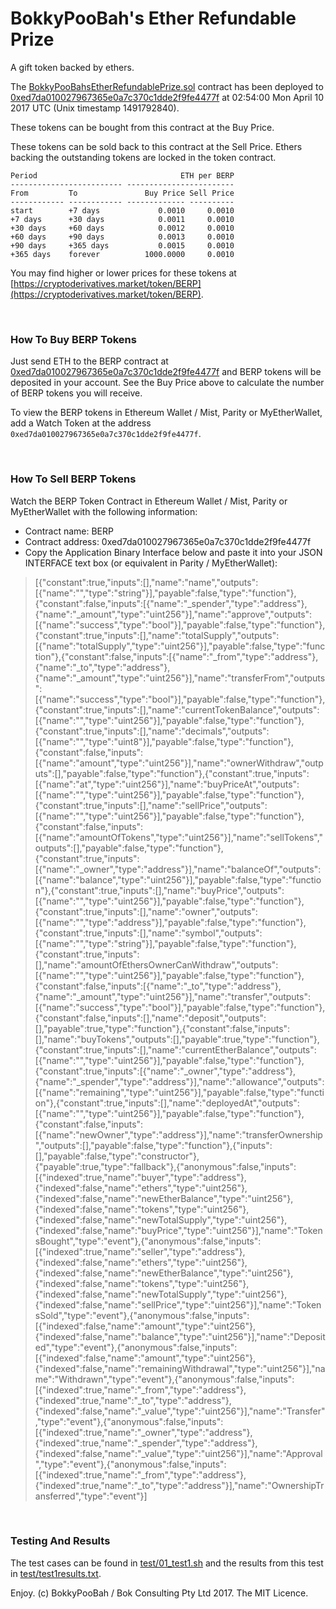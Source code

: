 # BokkyPooBah's Ether Refundable Prize

A gift token backed by ethers. 

The [BokkyPooBahsEtherRefundablePrize.sol](https://github.com/bokkypoobah/BokkyPooBahsEtherRefundablePrize/blob/d54b38150ca8c5623bc9786f298421552cf2b861/contract/BokkyPooBahsEtherRefundablePrize.sol) contract has been deployed to [0xed7da010027967365e0a7c370c1dde2f9fe4477f](https://etherscan.io/address/0xed7da010027967365e0a7c370c1dde2f9fe4477f) at 02:54:00 Mon April 10 2017  UTC (Unix timestamp 1491792840).

These tokens can be bought from this contract at the Buy Price.

These tokens can be sold back to this contract at the Sell Price. Ethers backing the outstanding tokens are locked in the token contract.

    Period                                ETH per BERP
    ------------------------- ------------------------
    From         To               Buy Price Sell Price
    ------------ ------------ ------------- ----------
    start        +7 days             0.0010     0.0010
    +7 days      +30 days            0.0011     0.0010
    +30 days     +60 days            0.0012     0.0010
    +60 days     +90 days            0.0013     0.0010
    +90 days     +365 days           0.0015     0.0010
    +365 days    forever          1000.0000     0.0010

You may find higher or lower prices for these tokens at [https://cryptoderivatives.market/token/BERP](https://cryptoderivatives.market/token/BERP).

<br />

### How To Buy BERP Tokens

Just send ETH to the BERP contract at [0xed7da010027967365e0a7c370c1dde2f9fe4477f](https://etherscan.io/address/0xed7da010027967365e0a7c370c1dde2f9fe4477f) and BERP tokens will be deposited in your account. See the Buy Price above to calculate the number of BERP tokens you will receive.

To view the BERP tokens in Ethereum Wallet / Mist, Parity or MyEtherWallet, add a Watch Token at the address `0xed7da010027967365e0a7c370c1dde2f9fe4477f`.

<br />

### How To Sell BERP Tokens

Watch the BERP Token Contract in Ethereum Wallet / Mist, Parity or MyEtherWallet with the following information:

* Contract name: BERP
* Contract address: 0xed7da010027967365e0a7c370c1dde2f9fe4477f
* Copy the Application Binary Interface below and paste it into your JSON INTERFACE text box (or equivalent in Parity / MyEtherWallet):
 > [{"constant":true,"inputs":[],"name":"name","outputs":[{"name":"","type":"string"}],"payable":false,"type":"function"},{"constant":false,"inputs":[{"name":"_spender","type":"address"},{"name":"_amount","type":"uint256"}],"name":"approve","outputs":[{"name":"success","type":"bool"}],"payable":false,"type":"function"},{"constant":true,"inputs":[],"name":"totalSupply","outputs":[{"name":"totalSupply","type":"uint256"}],"payable":false,"type":"function"},{"constant":false,"inputs":[{"name":"_from","type":"address"},{"name":"_to","type":"address"},{"name":"_amount","type":"uint256"}],"name":"transferFrom","outputs":[{"name":"success","type":"bool"}],"payable":false,"type":"function"},{"constant":true,"inputs":[],"name":"currentTokenBalance","outputs":[{"name":"","type":"uint256"}],"payable":false,"type":"function"},{"constant":true,"inputs":[],"name":"decimals","outputs":[{"name":"","type":"uint8"}],"payable":false,"type":"function"},{"constant":false,"inputs":[{"name":"amount","type":"uint256"}],"name":"ownerWithdraw","outputs":[],"payable":false,"type":"function"},{"constant":true,"inputs":[{"name":"at","type":"uint256"}],"name":"buyPriceAt","outputs":[{"name":"","type":"uint256"}],"payable":false,"type":"function"},{"constant":true,"inputs":[],"name":"sellPrice","outputs":[{"name":"","type":"uint256"}],"payable":false,"type":"function"},{"constant":false,"inputs":[{"name":"amountOfTokens","type":"uint256"}],"name":"sellTokens","outputs":[],"payable":false,"type":"function"},{"constant":true,"inputs":[{"name":"_owner","type":"address"}],"name":"balanceOf","outputs":[{"name":"balance","type":"uint256"}],"payable":false,"type":"function"},{"constant":true,"inputs":[],"name":"buyPrice","outputs":[{"name":"","type":"uint256"}],"payable":false,"type":"function"},{"constant":true,"inputs":[],"name":"owner","outputs":[{"name":"","type":"address"}],"payable":false,"type":"function"},{"constant":true,"inputs":[],"name":"symbol","outputs":[{"name":"","type":"string"}],"payable":false,"type":"function"},{"constant":true,"inputs":[],"name":"amountOfEthersOwnerCanWithdraw","outputs":[{"name":"","type":"uint256"}],"payable":false,"type":"function"},{"constant":false,"inputs":[{"name":"_to","type":"address"},{"name":"_amount","type":"uint256"}],"name":"transfer","outputs":[{"name":"success","type":"bool"}],"payable":false,"type":"function"},{"constant":false,"inputs":[],"name":"deposit","outputs":[],"payable":true,"type":"function"},{"constant":false,"inputs":[],"name":"buyTokens","outputs":[],"payable":true,"type":"function"},{"constant":true,"inputs":[],"name":"currentEtherBalance","outputs":[{"name":"","type":"uint256"}],"payable":false,"type":"function"},{"constant":true,"inputs":[{"name":"_owner","type":"address"},{"name":"_spender","type":"address"}],"name":"allowance","outputs":[{"name":"remaining","type":"uint256"}],"payable":false,"type":"function"},{"constant":true,"inputs":[],"name":"deployedAt","outputs":[{"name":"","type":"uint256"}],"payable":false,"type":"function"},{"constant":false,"inputs":[{"name":"newOwner","type":"address"}],"name":"transferOwnership","outputs":[],"payable":false,"type":"function"},{"inputs":[],"payable":false,"type":"constructor"},{"payable":true,"type":"fallback"},{"anonymous":false,"inputs":[{"indexed":true,"name":"buyer","type":"address"},{"indexed":false,"name":"ethers","type":"uint256"},{"indexed":false,"name":"newEtherBalance","type":"uint256"},{"indexed":false,"name":"tokens","type":"uint256"},{"indexed":false,"name":"newTotalSupply","type":"uint256"},{"indexed":false,"name":"buyPrice","type":"uint256"}],"name":"TokensBought","type":"event"},{"anonymous":false,"inputs":[{"indexed":true,"name":"seller","type":"address"},{"indexed":false,"name":"ethers","type":"uint256"},{"indexed":false,"name":"newEtherBalance","type":"uint256"},{"indexed":false,"name":"tokens","type":"uint256"},{"indexed":false,"name":"newTotalSupply","type":"uint256"},{"indexed":false,"name":"sellPrice","type":"uint256"}],"name":"TokensSold","type":"event"},{"anonymous":false,"inputs":[{"indexed":false,"name":"amount","type":"uint256"},{"indexed":false,"name":"balance","type":"uint256"}],"name":"Deposited","type":"event"},{"anonymous":false,"inputs":[{"indexed":false,"name":"amount","type":"uint256"},{"indexed":false,"name":"remainingWithdrawal","type":"uint256"}],"name":"Withdrawn","type":"event"},{"anonymous":false,"inputs":[{"indexed":true,"name":"_from","type":"address"},{"indexed":true,"name":"_to","type":"address"},{"indexed":false,"name":"_value","type":"uint256"}],"name":"Transfer","type":"event"},{"anonymous":false,"inputs":[{"indexed":true,"name":"_owner","type":"address"},{"indexed":true,"name":"_spender","type":"address"},{"indexed":false,"name":"_value","type":"uint256"}],"name":"Approval","type":"event"},{"anonymous":false,"inputs":[{"indexed":true,"name":"_from","type":"address"},{"indexed":true,"name":"_to","type":"address"}],"name":"OwnershipTransferred","type":"event"}]




<br />

### Testing And Results

The test cases can be found in [test/01_test1.sh](https://github.com/bokkypoobah/BokkyPooBahsEtherRefundablePrize/blob/d54b38150ca8c5623bc9786f298421552cf2b861/test/01_test1.sh) and the results from this test in [test/test1results.txt](https://github.com/bokkypoobah/BokkyPooBahsEtherRefundablePrize/blob/d54b38150ca8c5623bc9786f298421552cf2b861/test/test1results.txt).

Enjoy. (c) BokkyPooBah / Bok Consulting Pty Ltd 2017. The MIT Licence.